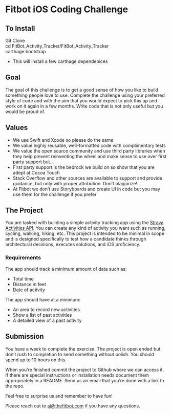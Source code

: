 # Fitbot iOS Coding Challenge

## To Install
Git Clone   
cd FitBot_Activity_Tracker/FitBot_Activity_Tracker  
carthage bootstrap  
- This will install a few carthage dependenices

## Goal

The goal of this challenge is to get a good sense of how you like to build something people love to use. Complete the challenge using your preferred style of code and with the aim that you would expect to pick this up and work on it again in a few months. Write code that is not only useful but you would be proud of. 

## Values

* We use Swift and Xcode so please do the same
* We value highly reusable, well-formatted code with complimentary tests
* We value the open source community and use third party libraries when they help prevent reinventing the wheel and make sense to use over first party support but...
* First party support is the bedrock we build on so show that you are adept at Cocoa Touch
* Stack Overflow and other sources are available to support and provide guidance, but only with proper attribution. Don’t plagiarize!
* At Fitbot we don’t use Storyboards and create UI in code but you may use them for the challenge if you prefer

## The Project

You are tasked with building a simple activity tracking app using the [Strava Activities API](https://developers.strava.com/docs/reference/#api-Activities). You can create any kind of activity you want such as running, cycling, walking, hiking, etc. This project is intended to be minimal in scope and is designed specifically to test how a candidate thinks through architectural decisions, executes solutions, and iOS proficiency.

### Requirements

The app should track a minimum amount of data such as:
* Total time
* Distance in feet
* Date of activity

The app should have at a minimum:
* An area to record new activities
* Show a list of past activities
* A detailed view of a past activity

## Submission

You have a week to complete the exercise. The project is open ended but don’t rush to completion to send something without polish. You should spend up to 10 hours on this.

When you’re finished commit the project to Github where we can access it. If there are special instructions or installation needs document them appropriately in a README. Send us an email that you’re done with a link to the repo.

Feel free to surprise us and remember to have fun!

Please reach out to aj@thefitbot.com if you have any questions.

